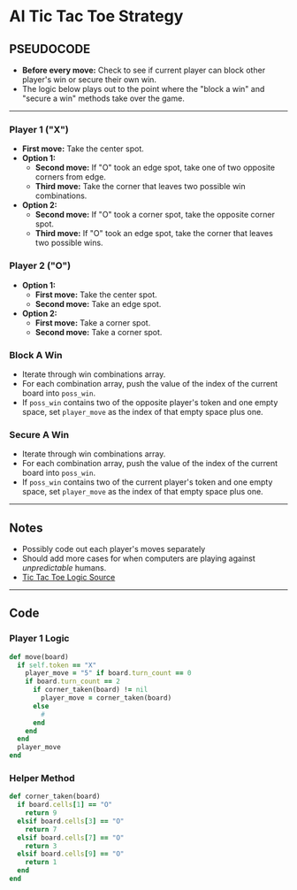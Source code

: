 # AI Tic Tac Toe Strategy

## PSEUDOCODE

- **Before every move:** Check to see if current player can block other player's win or secure their own win.
- The logic below plays out to the point where the "block a win" and "secure a win" methods take over the game.

---

### Player 1 ("X")

- **First move:** Take the center spot.
- **Option 1:**
  - **Second move:** If "O" took an edge spot, take one of two opposite corners from edge.
  - **Third move:** Take the corner that leaves two possible win combinations.
- **Option 2:**
  - **Second move:** If "O" took a corner spot, take the opposite corner spot.
  - **Third move:** If "O" took an edge spot, take the corner that leaves two possible wins.

### Player 2 ("O")

- **Option 1:**
  - **First move:** Take the center spot.
  - **Second move:** Take an edge spot.
- **Option 2:**
  - **First move:** Take a corner spot.
  - **Second move:** Take a corner spot.

### Block A Win

- Iterate through win combinations array.
- For each combination array, push the value of the index of the current board into `poss_win`.
- If `poss_win` contains two of the opposite player's token and one empty space, set `player_move` as the index of that empty space plus one.

### Secure A Win

- Iterate through win combinations array.
- For each combination array, push the value of the index of the current board into `poss_win`.
- If `poss_win` contains two of the current player's token and one empty space, set `player_move` as the index of that empty space plus one.

---

## Notes

- Possibly code out each player's moves separately
- Should add more cases for when computers are playing against _unpredictable_ humans.
- [Tic Tac Toe Logic Source](https://www.quora.com/Is-there-a-way-to-never-lose-at-Tic-Tac-Toe)

---

## Code

### Player 1 Logic

```ruby
def move(board)
  if self.token == "X"
    player_move = "5" if board.turn_count == 0
    if board.turn_count == 2
      if corner_taken(board) != nil
        player_move = corner_taken(board)
      else
        #
      end
    end
  end
  player_move
end
```

### Helper Method

```ruby
def corner_taken(board)
  if board.cells[1] == "O"
    return 9
  elsif board.cells[3] == "O"
    return 7
  elsif board.cells[7] == "O"
    return 3
  elsif board.cells[9] == "O"
    return 1
  end
end
```